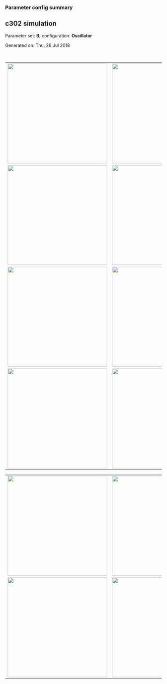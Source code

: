 ### Parameter config summary 
<h2>c302 simulation</h2>
<p>Parameter set: <b>B</b>; configuration: <b>Oscillator</b></p>
<p>Generated on: Thu, 26 Jul 2018</p><br/>
<table>

<tr>
  <td><a href="images/neurons_B_Oscillator.png"><img alt=" " src="images/neurons_B_Oscillator.png" height="320"/></a></td>
  <td><a href="images/traces_neuron_Oscillator_B.png"><img alt=" " src="images/traces_neuron_Oscillator_B.png" height="320"/></a></td>
</tr>

<tr>
  <td><a href="images/neuron_activity_B_Oscillator.png"><img alt=" " src="images/neuron_activity_B_Oscillator.png" height="320"/></a></td>
  <td><a href="images/traces_neuron_activity_Oscillator_B.png"><img alt=" " src="images/traces_neuron_activity_Oscillator_B.png" height="320"/></a></td>
</tr>

<tr>
  <td><a href="images/muscles_B_Oscillator.png"><img alt=" " src="images/muscles_B_Oscillator.png" height="320"/></a></td>
  <td><a href="images/traces_muscles_Oscillator_B.png"><img alt=" " src="images/traces_muscles_Oscillator_B.png" height="320"/></a></td>
</tr>

<tr>
  <td><a href="images/muscle_activity_B_Oscillator.png"><img alt=" " src="images/muscle_activity_B_Oscillator.png" height="320"/></a></td>
  <td><a href="images/traces_muscles_activity_Oscillator_B.png"><img alt=" " src="images/traces_muscles_activity_Oscillator_B.png" height="320"/></a></td>
</tr>
</table>
<table>

<tr><td><a href="images/c302_B_Oscillator_exc_to_neurons.png"><img alt=" " src="images/c302_B_Oscillator_exc_to_neurons.png" height="320"/></a></td>

  <td><a href="images/c302_B_Oscillator_inh_to_neurons.png"><img alt=" " src="images/c302_B_Oscillator_inh_to_neurons.png" height="320"/></a></td>

  <td><a href="images/c302_B_Oscillator_elec_neurons_neurons.png"><img alt=" " src="images/c302_B_Oscillator_elec_neurons_neurons.png" height="320"/></a></td></tr>

<tr><td><a href="images/c302_B_Oscillator_exc_to_muscles.png"><img alt=" " src="images/c302_B_Oscillator_exc_to_muscles.png" height="320"/></a></td>

  <td><a href="images/c302_B_Oscillator_inh_to_muscles.png"><img alt=" " src="images/c302_B_Oscillator_inh_to_muscles.png" height="320"/></a></td></tr>
</table>
